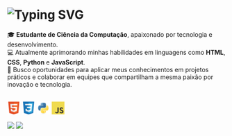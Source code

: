 # ![Typing SVG](https://readme-typing-svg.herokuapp.com?font=Fira+Code&size=24&pause=1000&left=true&left=true&width=600&lines=Hey%2C+eu+me+chamo+Andrey+de+Moraes!&speed=30&color=00FF00)

🎓 **Estudante de Ciência da Computação**, apaixonado por tecnologia e desenvolvimento.  
💻 Atualmente aprimorando minhas habilidades em linguagens como **HTML**, **CSS**, **Python** e **JavaScript**.  
🎯 Busco oportunidades para aplicar meus conhecimentos em projetos práticos e colaborar em equipes que compartilham a mesma paixão por inovação e tecnologia. 

<div style="display: inline_block"><br>
  <img align="center" alt="Andrey-HTML" height="30" width="30" src="https://raw.githubusercontent.com/devicons/devicon/master/icons/html5/html5-original.svg">
  <img align="center" alt="Andrey-CSS" height="30" width="30" src="https://raw.githubusercontent.com/devicons/devicon/master/icons/css3/css3-original.svg">
  <img align="center" alt="Andrey-Python" height="30" width="30" src="https://raw.githubusercontent.com/devicons/devicon/master/icons/python/python-original.svg">
  <img align="center" alt="Andrey-Js" height="30" width="30" src="https://raw.githubusercontent.com/devicons/devicon/master/icons/javascript/javascript-original.svg">
</div>
<br>
<div>
  <a href="https://www.linkedin.com/in/andrey-de-moraes-silva-669ab5361" target="_blank"><img src="https://img.shields.io/badge/-LinkedIn-%230077B5?style=for-the-badge&logo=linkedin&logoColor=white" target="_blank"></a> 
  <a href="mailto:andreym.professional@gmail.com"><img src="https://img.shields.io/badge/-Gmail-%23333?style=for-the-badge&logo=gmail&logoColor=white" target="_blank"></a>
</div>
